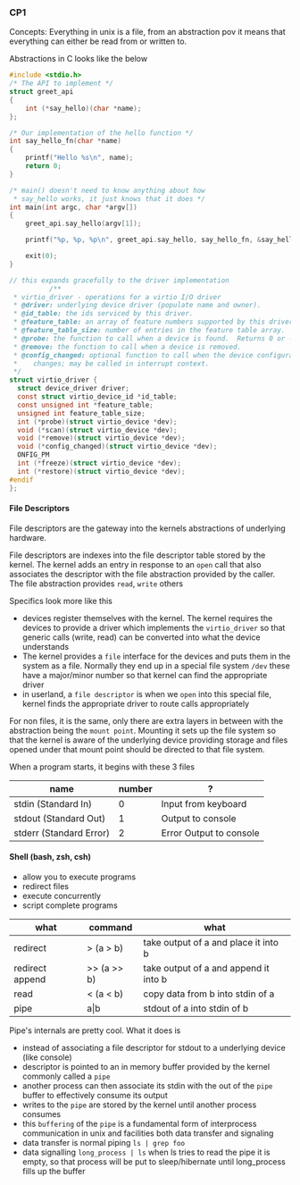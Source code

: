 ### CP1

Concepts: Everything in unix is a file, from an abstraction pov it means that everything can either be read from or written to.   

Abstractions in C looks like the below

```c
#include <stdio.h>
/* The API to implement */
struct greet_api
{
	int (*say_hello)(char *name);
};

/* Our implementation of the hello function */
int say_hello_fn(char *name)
{
	printf("Hello %s\n", name);
	return 0;
}

/* main() doesn't need to know anything about how
 * say_hello works, it just knows that it does */
int main(int argc, char *argv[])
{
	greet_api.say_hello(argv[1]);

	printf("%p, %p, %p\n", greet_api.say_hello, say_hello_fn, &say_hello_fn);

	exit(0);
}

// this expands gracefully to the driver implementation
          /**
 * virtio_driver - operations for a virtio I/O driver
 * @driver: underlying device driver (populate name and owner).
 * @id_table: the ids serviced by this driver.
 * @feature_table: an array of feature numbers supported by this driver.
 * @feature_table_size: number of entries in the feature table array.
 * @probe: the function to call when a device is found.  Returns 0 or -errno.
 * @remove: the function to call when a device is removed.
 * @config_changed: optional function to call when the device configuration
 *    changes; may be called in interrupt context.
 */
struct virtio_driver {
  struct device_driver driver;
  const struct virtio_device_id *id_table;
  const unsigned int *feature_table;
  unsigned int feature_table_size;
  int (*probe)(struct virtio_device *dev);
  void (*scan)(struct virtio_device *dev);
  void (*remove)(struct virtio_device *dev);
  void (*config_changed)(struct virtio_device *dev);
  ONFIG_PM
  int (*freeze)(struct virtio_device *dev);
  int (*restore)(struct virtio_device *dev);
#endif
};
```
#### File Descriptors

File descriptors are the gateway into the kernels abstractions of underlying hardware.

File descriptors are indexes into the file descriptor table stored by the kernel.  The kernel adds an entry in response to an `open` call that also associates the descriptor with the file abstraction provided by the caller.  The file abstraction provides `read`, `write` others

Specifics look more like this
 - devices register themselves with the kernel.  The kernel requires the devices to provide a driver which implements the `virtio_driver` so that generic calls (write, read) can be converted into what the device understands
 - The kernel provides a `file` interface for the devices and puts them in the system as a file.  Normally they end up in a special file system `/dev` these have a major/minor number so that kernel can find the appropriate driver
 - in userland, a `file descriptor` is when we `open` into this special file, kernel finds the appropriate driver to route calls appropriately
 
For non files, it is the same, only there are extra layers in between with the abstraction being the `mount point`.  Mounting it sets up the file system so that the kernel is aware of the underlying device providing storage and files opened under that mount point should be directed to that file system.

When a program starts, it begins with these 3 files

|name|number|?|
|---|---|---|
|stdin (Standard In)|0|Input from keyboard|
|stdout (Standard Out)|1|Output to console|
|stderr (Standard Error)|2|Error Output to console|

#### Shell (bash, zsh, csh)
 - allow you to execute programs
 - redirect files
 - execute concurrently
 - script complete programs

|what|command|what|
|---|---|---| 
|redirect|> (a > b)|take output of a and place it into b|
|redirect append|>> (a >> b)|take output of a and append it into b|
|read|< (a < b)|copy data from b into stdin of a|
|pipe|a\|b|stdout of a into stdin of b|

Pipe's internals are pretty cool.  What it does is
 - instead of associating a file descriptor for stdout to a underlying device (like console)
 - descriptor is pointed to an in memory buffer provided by the kernel commonly called a `pipe`
 - another process can then associate its stdin with the out of the `pipe` buffer to effectively consume its output
 - writes to the `pipe` are stored by the kernel until another process consumes
 - this `buffering` of the `pipe` is a fundamental form of interprocess communication in unix and facilities both data transfer and signaling
 - data transfer is normal piping `ls | grep foo`
 - data signalling `long_process | ls` when ls tries to read the pipe it is empty, so that process will be put to sleep/hibernate until long_process fills up the buffer
 
  
 